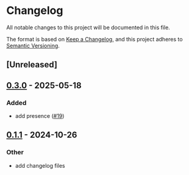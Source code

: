 # Changelog

All notable changes to this project will be documented in this file.

The format is based on [Keep a Changelog](https://keepachangelog.com/en/1.0.0/),
and this project adheres to [Semantic Versioning](https://semver.org/spec/v2.0.0.html).

## [Unreleased]

## [0.3.0](https://github.com/roberts-pumpurs/supabase-rs-utils/compare/rp-postgrest-error-v0.2.3...rp-postgrest-error-v0.3.0) - 2025-05-18

### Added

- add presence ([#19](https://github.com/roberts-pumpurs/supabase-rs-utils/pull/19))

## [0.1.1](https://github.com/roberts-pumpurs/supabase-auth-rs/compare/rp-postgrest-error-v0.1.0...rp-postgrest-error-v0.1.1) - 2024-10-26

### Other

- add changelog files
